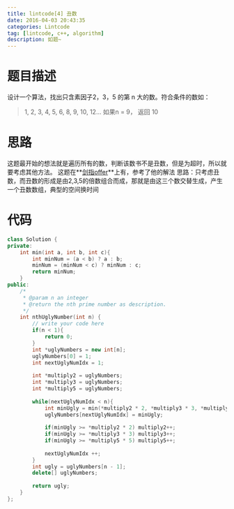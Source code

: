 ```yaml
---
title: lintcode[4] 丑数
date: 2016-04-03 20:43:35
categories: Lintcode
tag: [lintcode, c++, algorithm]
description: 如题~
---
```


# 题目描述

设计一个算法，找出只含素因子2，3，5 的第 n 大的数。符合条件的数如：

> 1, 2, 3, 4, 5, 6, 8, 9, 10, 12... 
> 如果n = 9， 返回 10

# 思路
这题最开始的想法就是遍历所有的数，判断该数书不是丑数，但是为超时，所以就要考虑其他方法。
这题在**[剑指offer](http://zhedahht.blog.163.com/blog/static/2541117420094245366965/)**上有，参考了他的解法
思路：只考虑丑数，而丑数的形成是由2,3,5的倍数组合而成，那就是由这三个数交替生成，产生一个丑数数组，典型的空间换时间

# 代码

```c++
class Solution {
private:
    int min(int a, int b, int c){
        int minNum = (a < b) ? a : b;
        minNum = (minNum < c) ? minNum : c;
        return minNum;
    }
public:
    /*
     * @param n an integer
     * @return the nth prime number as description.
     */
    int nthUglyNumber(int n) {
        // write your code here
        if(n < 1){
            return 0;
        }
        int *uglyNumbers = new int[n];
        uglyNumbers[0] = 1;
        int nextUglyNumIdx = 1;
		
        int *multiply2 = uglyNumbers;
        int *multiply3 = uglyNumbers;
        int *multiply5 = uglyNumbers;
		
        while(nextUglyNumIdx < n){
            int minUgly = min(*multiply2 * 2, *multiply3 * 3, *multiply5 * 5);
            uglyNumbers[nextUglyNumIdx] = minUgly;
			
            if(minUgly >= *multiply2 * 2) multiply2++;
            if(minUgly >= *multiply3 * 3) multiply3++;
            if(minUgly >= *multiply5 * 5) multiply5++;
			
            nextUglyNumIdx ++;	
        }
        int ugly = uglyNumbers[n - 1];
        delete[] uglyNumbers;
		
        return ugly; 
    }
};
```